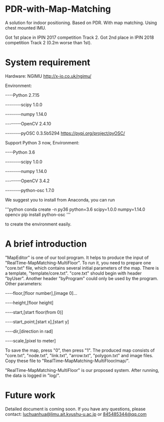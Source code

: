# PDR-with-Map-Matching
A solution for indoor positioning. Based on PDR. With map matching. Using chest mounted IMU.

Got 1st place in IPIN 2017 competition Track 2. Got 2nd place in IPIN 2018 competition Track 2 (0.2m worse than 1st).

# System requirement
Hardware:
NGIMU
http://x-io.co.uk/ngimu/


Environment:

----Python 2.7.15

--------scipy 1.0.0

--------numpy 1.14.0

--------OpenCV 2.4.10

--------pyOSC 0.3.5b5294
https://pypi.org/project/pyOSC/

Support Python 3 now, Environment:

----Python 3.6

--------scipy 1.0.0

--------numpy 1.14.0

--------OpenCV 3.4.2

--------python-osc 1.7.0

We suggest you to install from Anaconda, you can run

'''python
conda create -n py36 python=3.6 scipy=1.0.0 numpy=1.14.0 opencv
pip install python-osc
'''

to create the environment easily.

# A brief introduction
"MapEditor" is one of our tool program.
It helps to produce the input of "RealTime-MapMatching-MultiFloor".
To run it, you need to prepare one "core.txt" file, which contains several initial parameters of the map.
There is a template, "template/core.txt".
"core.txt" should begin with header "byUser".
Another header "byProgram" could only be used by the program.
Other parameters:

----floor,[floor number],[image 0]...

----height,[floor height]

----start,[start floor(from 0)]

----start_point,[start x],[start y]

----dir,[direction in rad]

----scale,[pixel to meter]

To save the map, press "0", then press "1".
The produced map consists of "core.txt", "node.txt", "link.txt", "arrow.txt", "polygon.txt" and image files.
Copy these file to "RealTime-MapMatching-MultiFloor/map/".

"RealTime-MapMatching-MultiFloor" is our proposed system.
After running, the data is logged in "log/".

# Future work
Detailed document is coming soon.
If you have any questions, please contact:
luchuanhua@limu.ait.kyushu-u.ac.jp
or
845485344@qq.com
